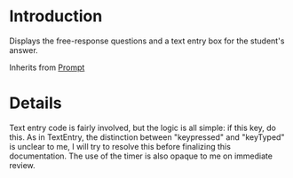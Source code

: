 # Introduction #

Displays the free-response questions and a text entry box for the student's answer.

Inherits from [Prompt](Prompt.md)

# Details #

Text entry code is fairly involved, but the logic is all simple: if this key, do this.
As in TextEntry, the distinction between "keypressed" and "keyTyped" is unclear to me, I will try to resolve this before finalizing this documentation. The use of the timer is also opaque to me on immediate review.